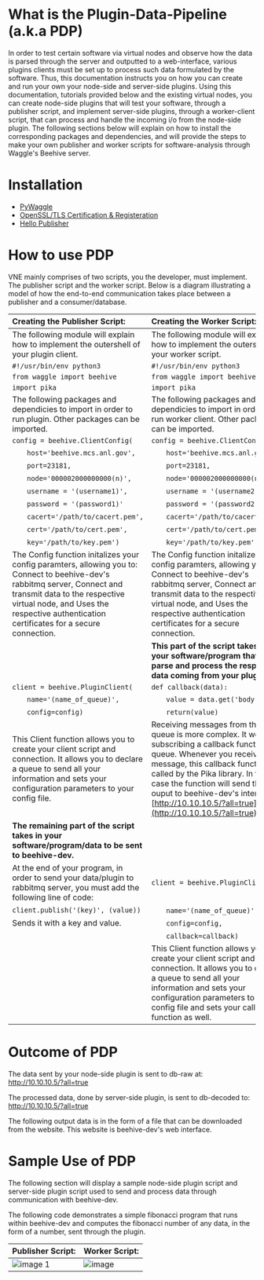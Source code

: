 # What is the Plugin-Data-Pipeline (a.k.a PDP)

In order to test certain software via virtual nodes and observe how the data is parsed through the server and outputted to a web-interface, various plugins clients must be set up to process such data formulated by the software.
Thus, this documentation instructs you on how you can create and run your own your node-side and server-side plugins. Using this documentation, tutorials provided below and the existing virtual nodes, you can create node-side plugins that will test your software, through a publisher script, and implement server-side plugins, through a worker-client script, that can process and handle the incoming i/o from the node-side plugin.
The following sections below will explain on how to install the corresponding packages and dependencies, and will provide the steps to make your own publisher and worker scripts for software-analysis through Waggle's Beehive server.


# Installation

  * [PyWaggle](https://github.com/waggle-sensor/pywaggle.git)
  * [OpenSSL/TLS Certification & Registeration]()
  * [Hello Publisher](https://github.com/seanshahkarami/hello-publisher.git)
                     

# How to use PDP

VNE mainly comprises of two scripts, you the developer, must implement. The publisher script and the worker script. Below is a diagram illustrating a model of how the end-to-end communication takes place between a publisher and a consumer/database.

|    Creating the Publisher Script:    |    Creating the Worker Script:    |
|:---------------|:--------------|
|The following module will explain how to implement the outershell of your plugin client.|The following module will explain how to implement the outershell of your worker script.|
|`#!/usr/bin/env python3`|`#!/usr/bin/env python3`|                
|`from waggle import beehive`| `from waggle import beehive` |
|`import pika`| `import pika` |
|The following packages and dependicies to import in order to run plugin. Other packages can be imported.|The following packages and dependicies to import in order to run worker client. Other packages can be imported.|
|`config = beehive.ClientConfig(`|`config = beehive.ClientConfig(`|
|&nbsp;&nbsp;&nbsp;&nbsp;&nbsp;&nbsp;&nbsp;`host='beehive.mcs.anl.gov',`|&nbsp;&nbsp;&nbsp;&nbsp;&nbsp;&nbsp;&nbsp;`host='beehive.mcs.anl.gov',`|
|&nbsp;&nbsp;&nbsp;&nbsp;&nbsp;&nbsp;&nbsp;`port=23181,`|&nbsp;&nbsp;&nbsp;&nbsp;&nbsp;&nbsp;&nbsp;`port=23181,`|
|&nbsp;&nbsp;&nbsp;&nbsp;&nbsp;&nbsp;&nbsp;`node='000002000000000(n)',`|&nbsp;&nbsp;&nbsp;&nbsp;&nbsp;&nbsp;&nbsp;`node='000002000000000(n)',`|
|&nbsp;&nbsp;&nbsp;&nbsp;&nbsp;&nbsp;&nbsp;`username = '(username1)',`|&nbsp;&nbsp;&nbsp;&nbsp;&nbsp;&nbsp;&nbsp;`username = '(username2)',`|
|&nbsp;&nbsp;&nbsp;&nbsp;&nbsp;&nbsp;&nbsp;`password = '(password1)'`|&nbsp;&nbsp;&nbsp;&nbsp;&nbsp;&nbsp;&nbsp;`password = '(password2)'`|
|&nbsp;&nbsp;&nbsp;&nbsp;&nbsp;&nbsp;&nbsp;`cacert='/path/to/cacert.pem',`|&nbsp;&nbsp;&nbsp;&nbsp;&nbsp;&nbsp;&nbsp;`cacert='/path/to/cacert.pem',`|
|&nbsp;&nbsp;&nbsp;&nbsp;&nbsp;&nbsp;&nbsp;`cert='/path/to/cert.pem',`|&nbsp;&nbsp;&nbsp;&nbsp;&nbsp;&nbsp;&nbsp;`cert='/path/to/cert.pem',`|
|&nbsp;&nbsp;&nbsp;&nbsp;&nbsp;&nbsp;&nbsp;`key='/path/to/key.pem')`|&nbsp;&nbsp;&nbsp;&nbsp;&nbsp;&nbsp;&nbsp;`key='/path/to/key.pem')`|
|The Config function initalizes your config paramters, allowing you to: Connect to beehive-dev's rabbitmq server, Connect and transmit data to the respective virtual node, and Uses the respective authentication certificates for a secure connection.|The Config function initalizes your config paramters, allowing you to: Connect to beehive-dev's rabbitmq server, Connect and transmit data to the respective virtual node, and Uses the respective authentication certificates for a secure connection.|
| | **This part of the script takes in your software/program that will parse and process the respective data coming from your plugin.**|
|`client = beehive.PluginClient(` | `def callback(data):`|
|&nbsp;&nbsp;&nbsp;&nbsp;&nbsp;&nbsp;&nbsp;`name='(name_of_queue)',`|&nbsp;&nbsp;&nbsp;&nbsp;&nbsp;&nbsp;&nbsp;`value = data.get('body')`|
|&nbsp;&nbsp;&nbsp;&nbsp;&nbsp;&nbsp;&nbsp;`config=config)`|&nbsp;&nbsp;&nbsp;&nbsp;&nbsp;&nbsp;&nbsp;`return(value)`|
|This Client function allows you to create your client script and connection. It allows you to declare a queue to send all your information and sets your configuration parameters to your config file.|Receiving messages from the queue is more complex. It works by subscribing a callback function to a queue. Whenever you receive a message, this callback function is called by the Pika library. In this case the function will send the ouput to beehive-dev's interface: [http://10.10.10.5/?all=true](http://10.10.10.5/?all=true)
|**The remaining part of the script takes in your software/program/data to be sent to beehive-dev.**|
|At the end of your program, in order to send your data/plugin to rabbitmq server, you must add the following line of code:|`client = beehive.PluginClient(`|
|`client.publish('(key)', (value))`|&nbsp;&nbsp;&nbsp;&nbsp;&nbsp;&nbsp;&nbsp;`name='(name_of_queue)',`|
|Sends it with a key and value.|&nbsp;&nbsp;&nbsp;&nbsp;&nbsp;&nbsp;&nbsp;`config=config,`|
| |&nbsp;&nbsp;&nbsp;&nbsp;&nbsp;&nbsp;&nbsp;`callback=callback)`|
| | This Client function allows you to create your client script and connection. It allows you to declare a queue to send all your information and sets your configuration parameters to your config file and sets your callback function as well.|

# Outcome of PDP

The data sent by your node-side plugin is sent to db-raw at: http://10.10.10.5/?all=true

The processed data, done by server-side plugin, is sent to db-decoded to: http://10.10.10.5/?all=true

The following output data is in the form of a file that can be downloaded from the website. This website is beehive-dev's web interface.


# Sample Use of PDP

The following section will display a sample node-side plugin script and server-side plugin script used to send and process data through communication with beehive-dev.

The following code demonstrates a simple fibonacci program that runs within beehive-dev and computes the fibonacci number of any data, in the form of a number, sent through the plugin.

| Publisher Script: | Worker Script: |
|:------------------|:-----------------|
|![image 1](https://user-images.githubusercontent.com/25256730/28250983-a740e8b6-6a39-11e7-88b3-9a71f368088d.png)|![image](https://user-images.githubusercontent.com/25256730/28250974-96f004c4-6a39-11e7-96d9-470f9cf822b7.png)|

